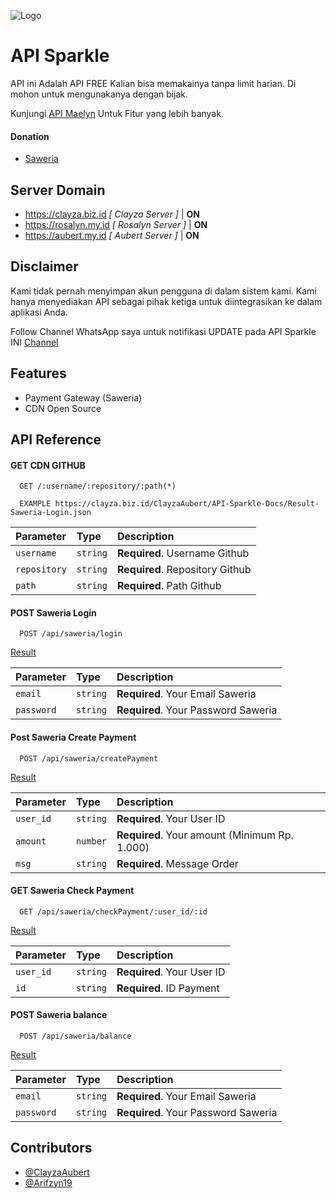 
![Logo](https://i.ibb.co.com/wrxBY9X/Sparkle.jpg)


# API Sparkle

API ini Adalah API FREE Kalian bisa memakainya tanpa limit harian. Di mohon untuk mengunakanya dengan bijak.

Kunjungi [API Maelyn](https://api.maelyn.me.id) Untuk Fitur yang lebih banyak.

#### Donation
- [Saweria](https://saweria.co/ClayzaAubert)

## Server Domain
- https://clayza.biz.id *[ Clayza Server ]* | **ON**
- https://rosalyn.my.id *[ Rosalyn Server ]* | **ON**
- https://aubert.my.id *[ Aubert Server ]* | **ON**

## Disclaimer
Kami tidak pernah menyimpan akun pengguna di dalam sistem kami. Kami hanya menyediakan API sebagai pihak ketiga untuk diintegrasikan ke dalam aplikasi Anda.

Follow Channel WhatsApp saya untuk notifikasi UPDATE pada API Sparkle INI [Channel](https://s.id/MaelynChannel)

## Features

- Payment Gateway (Saweria)
- CDN Open Source


## API Reference

#### GET CDN GITHUB

```http
  GET /:username/:repository/:path(*)
```
```http
  EXAMPLE https://clayza.biz.id/ClayzaAubert/API-Sparkle-Docs/Result-Saweria-Login.json
```
| Parameter | Type     | Description                |
| :-------- | :------- | :------------------------- |
| `username` | `string` | **Required**. Username Github |
| `repository` | `string` | **Required**. Repository Github |
| `path` | `string` | **Required**. Path Github |

#### POST Saweria Login

```http
  POST /api/saweria/login
```
[Result](https://clayza.biz.id/ClayzaAubert/API-Sparkle-Docs/Result-Saweria-Login.json)

| Parameter | Type     | Description                |
| :-------- | :------- | :------------------------- |
| `email` | `string` | **Required**. Your Email Saweria |
| `password` | `string` | **Required**. Your Password Saweria |

#### Post Saweria Create Payment 

```http
  POST /api/saweria/createPayment
```
[Result](https://clayza.biz.id/ClayzaAubert/API-Sparkle-Docs/Result-Saweria-CreatePayment.json)

| Parameter | Type     | Description                       |
| :-------- | :------- | :-------------------------------- |
| `user_id`      | `string` | **Required**. Your User ID |
| `amount`      | `number` | **Required**. Your amount (Minimum Rp. 1.000) |
| `msg`      | `string` | **Required**. Message Order |

#### GET Saweria Check Payment

```http
  GET /api/saweria/checkPayment/:user_id/:id
```
[Result](https://clayza.biz.id/ClayzaAubert/API-Sparkle-Docs/Result-Saweria-CheckPayment.json)

| Parameter | Type     | Description                |
| :-------- | :------- | :------------------------- |
| `user_id` | `string` | **Required**. Your User ID |
| `id` | `string` | **Required**. ID Payment |

#### POST Saweria balance

```http
  POST /api/saweria/balance
```
[Result](https://clayza.biz.id/ClayzaAubert/API-Sparkle-Docs/Result-Saweria-CheckBalance.json)

| Parameter | Type     | Description                |
| :-------- | :------- | :------------------------- |
| `email` | `string` | **Required**. Your Email Saweria |
| `password` | `string` | **Required**. Your Password Saweria |


## Contributors
- [@ClayzaAubert](https://github.com/ClayzaAubert)
- [@Arifzyn19](https://github.com/arifzyn19)

